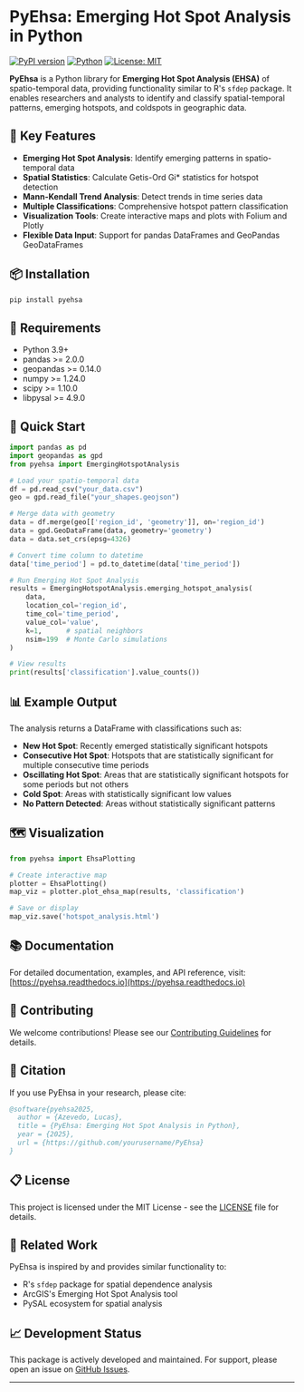 # PyEhsa: Emerging Hot Spot Analysis in Python

[![PyPI version](https://badge.fury.io/py/pyehsa.svg)](https://badge.fury.io/py/pyehsa)
[![Python](https://img.shields.io/pypi/pyversions/pyehsa.svg)](https://pypi.org/project/pyehsa)
[![License: MIT](https://img.shields.io/badge/License-MIT-yellow.svg)](https://opensource.org/licenses/MIT)

**PyEhsa** is a Python library for **Emerging Hot Spot Analysis (EHSA)** of spatio-temporal data, providing functionality similar to R's `sfdep` package. It enables researchers and analysts to identify and classify spatial-temporal patterns, emerging hotspots, and coldspots in geographic data.

## 🚀 Key Features

- **Emerging Hot Spot Analysis**: Identify emerging patterns in spatio-temporal data
- **Spatial Statistics**: Calculate Getis-Ord Gi* statistics for hotspot detection  
- **Mann-Kendall Trend Analysis**: Detect trends in time series data
- **Multiple Classifications**: Comprehensive hotspot pattern classification
- **Visualization Tools**: Create interactive maps and plots with Folium and Plotly
- **Flexible Data Input**: Support for pandas DataFrames and GeoPandas GeoDataFrames

## 📦 Installation

```bash
pip install pyehsa
```

## 🔧 Requirements

- Python 3.9+
- pandas >= 2.0.0
- geopandas >= 0.14.0  
- numpy >= 1.24.0
- scipy >= 1.10.0
- libpysal >= 4.9.0

## 📖 Quick Start

```python
import pandas as pd
import geopandas as gpd
from pyehsa import EmergingHotspotAnalysis

# Load your spatio-temporal data
df = pd.read_csv("your_data.csv")  
geo = gpd.read_file("your_shapes.geojson")

# Merge data with geometry
data = df.merge(geo[['region_id', 'geometry']], on='region_id')
data = gpd.GeoDataFrame(data, geometry='geometry')
data = data.set_crs(epsg=4326)

# Convert time column to datetime
data['time_period'] = pd.to_datetime(data['time_period'])

# Run Emerging Hot Spot Analysis
results = EmergingHotspotAnalysis.emerging_hotspot_analysis(
    data, 
    location_col='region_id', 
    time_col='time_period', 
    value_col='value',
    k=1,      # spatial neighbors
    nsim=199  # Monte Carlo simulations
)

# View results
print(results['classification'].value_counts())
```

## 📊 Example Output

The analysis returns a DataFrame with classifications such as:
- **New Hot Spot**: Recently emerged statistically significant hotspots
- **Consecutive Hot Spot**: Hotspots that are statistically significant for multiple consecutive time periods  
- **Oscillating Hot Spot**: Areas that are statistically significant hotspots for some periods but not others
- **Cold Spot**: Areas with statistically significant low values
- **No Pattern Detected**: Areas without statistically significant patterns

## 🗺️ Visualization

```python
from pyehsa import EhsaPlotting

# Create interactive map
plotter = EhsaPlotting()
map_viz = plotter.plot_ehsa_map(results, 'classification')

# Save or display
map_viz.save('hotspot_analysis.html')
```

## 📚 Documentation

For detailed documentation, examples, and API reference, visit: [https://pyehsa.readthedocs.io](https://pyehsa.readthedocs.io)

## 🤝 Contributing

We welcome contributions! Please see our [Contributing Guidelines](CONTRIBUTING.md) for details.

## 📄 Citation

If you use PyEhsa in your research, please cite:

```bibtex
@software{pyehsa2025,
  author = {Azevedo, Lucas},
  title = {PyEhsa: Emerging Hot Spot Analysis in Python},
  year = {2025},
  url = {https://github.com/yourusername/PyEhsa}
}
```

## 📋 License

This project is licensed under the MIT License - see the [LICENSE](LICENSE) file for details.

## 🔬 Related Work

PyEhsa is inspired by and provides similar functionality to:
- R's `sfdep` package for spatial dependence analysis
- ArcGIS's Emerging Hot Spot Analysis tool
- PySAL ecosystem for spatial analysis

## 📈 Development Status

This package is actively developed and maintained. For support, please open an issue on [GitHub Issues](https://github.com/yourusername/PyEhsa/issues).

---

